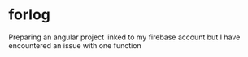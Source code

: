 # forlog
Preparing an angular project linked to my firebase account but I have encountered an issue with one function
